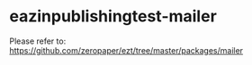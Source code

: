 # eazinpublishingtest-mailer

Please refer to:
https://github.com/zeropaper/ezt/tree/master/packages/mailer